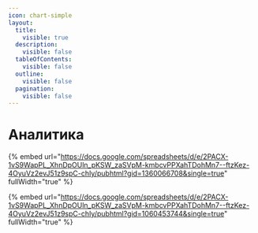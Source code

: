 ```yaml
---
icon: chart-simple
layout:
  title:
    visible: true
  description:
    visible: false
  tableOfContents:
    visible: false
  outline:
    visible: false
  pagination:
    visible: false
---
```


# Аналитика

{% embed url="https://docs.google.com/spreadsheets/d/e/2PACX-1vS9WapPL_XhnDpOUln_pKSW_zaSVpM-kmbcvPPXahTDohMn7--ftzKez-4OyuVz2evJ51z9spC-chIy/pubhtml?gid=1360066708&single=true" fullWidth="true" %}

{% embed url="https://docs.google.com/spreadsheets/d/e/2PACX-1vS9WapPL_XhnDpOUln_pKSW_zaSVpM-kmbcvPPXahTDohMn7--ftzKez-4OyuVz2evJ51z9spC-chIy/pubhtml?gid=1060453744&single=true" fullWidth="true" %}
